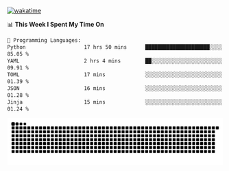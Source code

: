 [![wakatime](https://wakatime.com/badge/user/384f91c6-4eee-411f-8f3b-1b691f58a544.svg)](https://wakatime.com/@384f91c6-4eee-411f-8f3b-1b691f58a544)

<!--START_SECTION:waka-->
📊 **This Week I Spent My Time On** 

```text
💬 Programming Languages: 
Python                   17 hrs 50 mins      █████████████████████░░░░   85.05 % 
YAML                     2 hrs 4 mins        ██░░░░░░░░░░░░░░░░░░░░░░░   09.91 % 
TOML                     17 mins             ░░░░░░░░░░░░░░░░░░░░░░░░░   01.39 % 
JSON                     16 mins             ░░░░░░░░░░░░░░░░░░░░░░░░░   01.28 % 
Jinja                    15 mins             ░░░░░░░░░░░░░░░░░░░░░░░░░   01.24 % 
```


<!--END_SECTION:waka-->

<picture>
  <source media="(prefers-color-scheme: dark)" srcset="https://raw.githubusercontent.com/fuwx295/fuwx295/output/github-contribution-grid-snake-dark.svg">
  <source media="(prefers-color-scheme: light)" srcset="https://raw.githubusercontent.com/fuwx295/fuwx295/output/github-contribution-grid-snake.svg">
  <img alt="github contribution grid snake animation" src="https://raw.githubusercontent.com/fuwx295/fuwx295/output/github-contribution-grid-snake.svg">
</picture>
